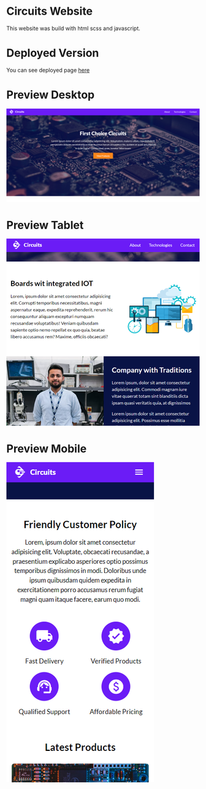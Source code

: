 # Circuits Website
This website was build with html scss and javascript.

# Deployed Version
You can see deployed page [here](https://clever-empanada-0cbfbf.netlify.app/)

# Preview Desktop
![Desktop View](./readme-images/site-desktop.png)

# Preview Tablet
![Tablet View](./readme-images/site-tablet.png)

# Preview Mobile
![Mobile View](./readme-images/site-mobile.png)